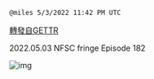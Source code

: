 
`@miles 5/3/2022 11:42 PM UTC`

[轉發自GETTR](https://gettr.com/post/p187yac601e)

2022.05.03  NFSC fringe  Episode 182

![img](https://media.gettr.com/group4/origin/2022/05/03/23/ea669af6-eb53-61e0-a0e8-1e0cc49a1b84/6383d6c383a688bc0ce747d8282e44b3.jpeg)
